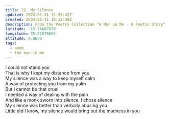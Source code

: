 ```yaml
---
title: 22. My Silence
updated: 2024-01-31 11:35:42Z
created: 2024-01-31 10:32:39Z
description: From the Poetry Collection "A Man in Me - A Poetic Story" by Maxwell Kapezi Jr.
latitude: -15.76667070
longitude: 35.01678660
altitude: 0.0000
tags:
  - poem
  - the man in me
---
```


I could not stand you  
That is why I kept my distance from you  
My silence was a way to keep myself calm  
A way of protecting you from my palm  
But I cannot be that cruel  
I needed a way of dealing with the pain  
And like a monk sworn into silence, I chose silence  
My silence was better than verbally abusing you  
Little did I know, my silence would bring out the madness in you

